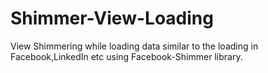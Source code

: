 # Shimmer-View-Loading
View Shimmering while loading data similar to the loading in Facebook,LinkedIn etc using Facebook-Shimmer library.

